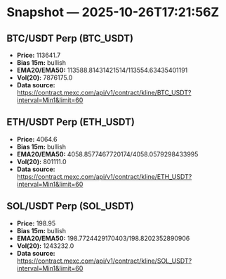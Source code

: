# Snapshot — 2025-10-26T17:21:56Z

## BTC/USDT Perp (BTC_USDT)
- **Price:** 113641.7
- **Bias 15m:** bullish
- **EMA20/EMA50:** 113588.81431421514/113554.63435401191
- **Vol(20):** 7876175.0
- **Data source:** https://contract.mexc.com/api/v1/contract/kline/BTC_USDT?interval=Min1&limit=60

## ETH/USDT Perp (ETH_USDT)
- **Price:** 4064.6
- **Bias 15m:** bullish
- **EMA20/EMA50:** 4058.8577467720174/4058.0579298433995
- **Vol(20):** 801111.0
- **Data source:** https://contract.mexc.com/api/v1/contract/kline/ETH_USDT?interval=Min1&limit=60

## SOL/USDT Perp (SOL_USDT)
- **Price:** 198.95
- **Bias 15m:** bullish
- **EMA20/EMA50:** 198.7724429170403/198.8202352890906
- **Vol(20):** 1243232.0
- **Data source:** https://contract.mexc.com/api/v1/contract/kline/SOL_USDT?interval=Min1&limit=60
